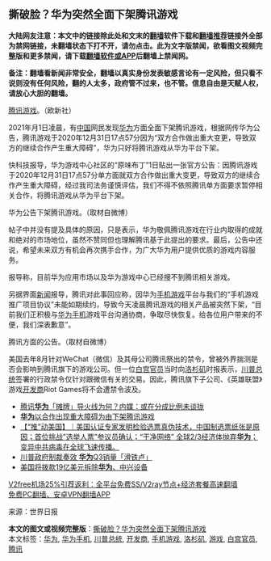  <h2>撕破脸？华为突然全面下架腾讯游戏</h2> <p class="notice"><b>大陆网友注意：本文中的链接除此处和文末的<a href="https://github.com/bannedbook/fanqiang" >翻墙</a>软件下载和<a href="https://github.com/killgcd/justmysocks/blob/master/README.md">翻墙推荐</a>链接外全部为禁网链接，未翻墙状态下打不开，请勿点击。此为文字版禁闻，欲看图文视频完整版和更多禁闻，请下载<a href="https://github.com/bannedbook/fanqiang">翻墙软件或APP</a>后翻墙上禁闻网。</p><p>备注：翻墙看新闻非常安全，翻墙以真实身份发表敏感言论有一定风险，但只看不说则没有任何风险，翻的人太多，政府管不过来，也不管。信息自由是天赋人权，请放心大胆的翻墙。</b></p>  <div class="entry"> <p id="conimg"><a href="https://www.bannedbook.org/bnews/tag/%e8%85%be%e8%ae%af/" class="st_tag internal_tag" rel="tag" title="标签 腾讯 下的日志">腾讯</a><a href="https://www.bannedbook.org/bnews/tag/%e6%b8%b8%e6%88%8f/" class="st_tag internal_tag" rel="tag" title="标签 游戏 下的日志">游戏</a>。（欧新社）</p> <p>2021年月1日凌晨，有<span class='wp_keywordlink_affiliate'><a href="https://www.bannedbook.org/" title="中国" target="_blank">中国</a></span>网民发现<a href="https://www.bannedbook.org/bnews/tag/%e5%8d%8e%e4%b8%ba/" class="st_tag internal_tag" rel="tag" title="标签 华为 下的日志">华为</a>方面全面下架腾讯游戏，根据网传华为公告，腾讯游戏于2020年12月31日17点57分因为“双方合作做出重大变更，导致双方的继续合作产生重大障碍”，华为只好将腾讯游戏从华为平台下架。</p> <p>快科技报导，华为游戏中心社区的“原味布丁”1日贴出一张官方公告：因腾讯游戏于2020年12月31日17点57分单方面就双方合作做出重大变更，导致双方的继续合作产生重大障碍，经过我司法务谨慎评估，我们不得不依照腾讯单方面要求暂停相关合作，将腾讯游戏从华为平台下架。</p>  <p>华为公告下架腾讯游戏。（取材自微博）</p> <p>帖子中并没有提及具体的原因，只是表示，华为敬佩腾讯游戏在行业内取得的成就和绝对的市场地位，虽然不赞同但也理解腾讯基于此提出的要求。最后，公告中还说，希望未来双方有机会再次携手合作，为广大华为用户提供优质的游戏内容服务。</p> <p>报导称，目前华为应用市场以及华为游戏中心已经搜不到腾讯相关游戏。</p>  <p>另据界面<span class='wp_keywordlink_affiliate'><a href="https://www.bannedbook.org/" title="新闻">新闻</a></span>报导，腾讯对此事回应称，因华为<a href="https://www.bannedbook.org/bnews/tag/%E6%89%8B%E6%9C%BA%E6%B8%B8%E6%88%8F/" class="st_tag internal_tag" rel="tag" title="标签 手机游戏 下的日志">手机游戏</a>平台与我们的“手机游戏推广项目协议”未能如期续约，导致今天凌晨腾讯游戏的相关产品被突然下架，“目前我们正积极与<a href="https://www.bannedbook.org/bnews/tag/%E5%8D%8E%E4%B8%BA%E6%89%8B%E6%9C%BA/" class="st_tag internal_tag" rel="tag" title="标签 华为手机 下的日志">华为手机</a>游戏平台沟通协商，争取尽快恢复。给各位用户带来的不便，我们深表歉意”。</p> <p>腾讯方面的公告。（取材自微博）</p> <p>美国去年8月针对WeChat（微信）及其母公司腾讯祭出的禁令，曾被外界揣测是否会影响到腾讯旗下的游戏公司。但一位<a href="https://www.bannedbook.org/bnews/tag/%e7%99%bd%e5%ae%ab%e5%ae%98%e5%91%98/" class="st_tag internal_tag" rel="tag" title="标签 白宫官员 下的日志">白宫官员</a>当时向<a href="https://www.bannedbook.org/bnews/tag/%e6%b4%9b%e6%9d%89%e7%9f%b6/" class="st_tag internal_tag" rel="tag" title="标签 洛杉矶 下的日志">洛杉矶</a>时报表示，<a href="https://www.bannedbook.org/bnews/tag/%E5%B7%9D%E6%99%AE%E6%80%BB%E7%BB%9F/" class="st_tag internal_tag" rel="tag" title="标签 川普总统 下的日志">川普总统</a>签署的行政禁令仅针对跟微信有关的交易。因此，腾讯旗下子公司、《英雄联盟》游戏<a href="https://www.bannedbook.org/bnews/tag/%e5%bc%80%e5%8f%91%e5%95%86/" class="st_tag internal_tag" rel="tag" title="标签 开发商 下的日志">开发商</a>Riot Games将不会遭禁令波及。</p>  <ul class='op-related-articles' title='相关阅读'> <li><a href='https://www.bannedbook.org/bnews/baitai/20210101/1459183.html' target='_blank'>腾讯<b>华为</b>「摊牌」导火线为何？内媒：或在分成比例未谈拢</a></li> <li><a href='https://www.bannedbook.org/bnews/baitai/20210101/1459136.html' target='_blank'><b>华为</b>以合作出现重大障碍为由下架腾讯游戏</a></li> <li><a href='https://www.bannedbook.org/bnews/bannedvideo/20210101/1458960.html' target='_blank'>【“推”动美国】｜美国认证专家发明检验选票真伪技术，中国制选票纸张是原因；首位挑战”选举人票”参议员确认；“干净网络” 全球2/3经济体抛弃<b>华为</b>；变异中共病毒在全球飞速传播。</a></li> <li><a href='https://www.bannedbook.org/bnews/cnnews/20201227/1455637.html' target='_blank'>川普政府制裁奏效 <b>华为</b>Q3销量「滑铁卢」</a></li> <li><a href='https://www.bannedbook.org/bnews/comments/20201222/1452458.html' target='_blank'>美国将拨款19亿美元拆除<b>华为</b>、中兴设备</a></li> </ul> <p class="texttj"> <a href="https://github.com/bannedbook/fanqiang/wiki/V2ray%E6%9C%BA%E5%9C%BA" target="_blank">V2free机场25%引荐返利：全平台免费SS/V2ray节点+经济套餐高速翻墙</a><br/> <a href="https://github.com/bannedbook/fanqiang/wiki/%E7%A6%81%E9%97%BB%E7%BD%91%E5%AE%89%E5%8D%93%E7%BF%BB%E5%A2%99%E6%96%B0%E9%97%BBAPP" target="_blank">免费PC翻墙、安卓VPN翻墙APP</a></p><p> 来源：世界日报 </p><a name='sharetosocial'></a>       <div><b>本文的图文或视频完整版</b>：<a href='https://www.bannedbook.org/bnews/cbnews/20210101/1459196.html'>撕破脸？华为突然全面下架腾讯游戏</a></div>  </div><!--END ENTRY--> <div class="postfooter"> <div>本文标签：<a href="https://www.bannedbook.org/bnews/tag/%e5%8d%8e%e4%b8%ba/" rel="tag">华为</a>, <a href="https://www.bannedbook.org/bnews/tag/%E5%8D%8E%E4%B8%BA%E6%89%8B%E6%9C%BA/" rel="tag">华为手机</a>, <a href="https://www.bannedbook.org/bnews/tag/%E5%B7%9D%E6%99%AE%E6%80%BB%E7%BB%9F/" rel="tag">川普总统</a>, <a href="https://www.bannedbook.org/bnews/tag/%e5%bc%80%e5%8f%91%e5%95%86/" rel="tag">开发商</a>, <a href="https://www.bannedbook.org/bnews/tag/%E6%89%8B%E6%9C%BA%E6%B8%B8%E6%88%8F/" rel="tag">手机游戏</a>, <a href="https://www.bannedbook.org/bnews/tag/%e6%b4%9b%e6%9d%89%e7%9f%b6/" rel="tag">洛杉矶</a>, <a href="https://www.bannedbook.org/bnews/tag/%e6%b8%b8%e6%88%8f/" rel="tag">游戏</a>, <a href="https://www.bannedbook.org/bnews/tag/%e7%99%bd%e5%ae%ab%e5%ae%98%e5%91%98/" rel="tag">白宫官员</a>, <a href="https://www.bannedbook.org/bnews/tag/%e8%85%be%e8%ae%af/" rel="tag">腾讯</a></div>  </div><!--END POSTFOOTER--> 
